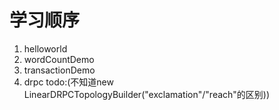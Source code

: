 # 学习顺序

1. helloworld
2. wordCountDemo
3. transactionDemo
4. drpc todo:(不知道new LinearDRPCTopologyBuilder("exclamation"/"reach"的区别))